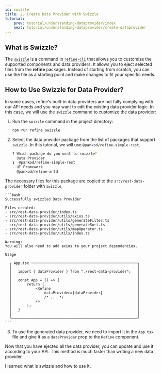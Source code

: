 ```yaml
---
id: swizzle
title: 2. Create Data Provider with Swizzle
tutorial:
    prev: tutorial/understanding-dataprovider/index
    next: tutorial/understanding-dataprovider/create-dataprovider
---
```


## What is Swizzle?

The [`swizzle`](../../packages/documentation/cli.md#swizzle) is a command in [`refine-cli`](../../packages/documentation/cli.md) that allows you to customize the supported components and data providers. It allows you to eject selected files from the **refine** packages. Instead of starting from scratch, you can use the file as a starting point and make changes to fit your specific needs.

## How to Use Swizzle for Data Provider?

In some cases, refine's built-in data providers are not fully complying with our API needs and you may want to edit the existing data provider logic. In this case, we will use the `swizzle` command to customize the data provider:

1. Run the `swizzle` command in the project directory:

    ```bash
    npm run refine swizzle
    ```

2. Select the data provider package from the list of packages that support `swizzle`. In this tutorial, we will use `@pankod/refine-simple-rest`.

    ```bash
    ? Which package do you want to swizzle?
      Data Provider
    ❯  @pankod/refine-simple-rest
      UI Framework
      @pankod/refine-antd
    ```

The necessary files for this package are copied to the `src/rest-data-provider` folder with `swizzle`.

    ```bash
    Successfully swizzled Data Provider

    Files created:
    - src/rest-data-provider/index.ts
    - src/rest-data-provider/utils/axios.ts
    - src/rest-data-provider/utils/generateFilter.ts
    - src/rest-data-provider/utils/generateSort.ts
    - src/rest-data-provider/utils/mapOperator.ts
    - src/rest-data-provider/utils/index.ts

    Warning:
    You will also need to add axios to your project dependencies.

    Usage

      ╭ App.tsx ─────────────────────────────────────────────────╮
      │                                                          │
      │   import { dataProvider } from "./rest-data-provider";   │
      │                                                          │
      │   const App = () => {                                    │
      │       return (                                           │
      │           <Refine                                        │
      │               dataProvider={dataProvider}                │
      │               /* ... */                                  │
      │           />                                             │
      │       );                                                 │
      │   }                                                      │
      │                                                          │
      ╰──────────────────────────────────────────────────────────╯
    ```

3. To use the generated data provider, we need to import it in the `App.tsx` file and give it as a `dataProvider` prop to the `Refine` component.

Now that you have ejected all the data provider, you can update and use it according to your API. This method is much faster than writing a new data provider.

<Checklist>

<ChecklistItem id="data-provider-swizzle">
I learned what is swizzle and how to use it.
</ChecklistItem>

</Checklist>

